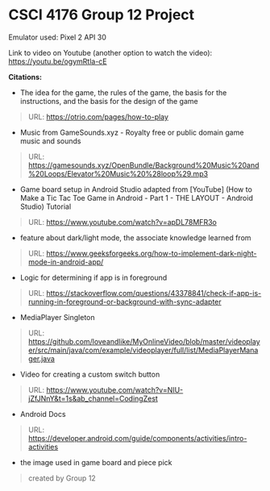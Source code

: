 # CSCI 4176 Group 12 Project

Emulator used:
Pixel 2 API 30

Link to video on Youtube (another option to watch the video): https://youtu.be/ogymRtla-cE 

**Citations:**

- The idea for the game, the rules of the game, the basis for the instructions, and the basis for the design of the game 
> URL: https://otrio.com/pages/how-to-play

- Music from GameSounds.xyz - Royalty free or public domain game music and sounds
> URL: https://gamesounds.xyz/OpenBundle/Background%20Music%20and%20Loops/Elevator%20Music%20%28loop%29.mp3

- Game board setup in Android Studio adapted from [YouTube] (How to Make a Tic Tac Toe Game in Android - Part 1 - THE LAYOUT - Android Studio) Tutorial 
> URL: https://www.youtube.com/watch?v=apDL78MFR3o

- feature about dark/light mode, the associate knowledge learned from 
> URL: https://www.geeksforgeeks.org/how-to-implement-dark-night-mode-in-android-app/

- Logic for determining if app is in foreground
> URL: https://stackoverflow.com/questions/43378841/check-if-app-is-running-in-foreground-or-background-with-sync-adapter

- MediaPlayer Singleton
> URL: https://github.com/loveandlike/MyOnlineVideo/blob/master/videoplayer/src/main/java/com/example/videoplayer/full/list/MediaPlayerManager.java

- Video for creating a custom switch button
> URL: https://www.youtube.com/watch?v=NIU-jZfJNnY&t=1s&ab_channel=CodingZest

- Android Docs
> URL: https://developer.android.com/guide/components/activities/intro-activities

- the image used in game board and piece pick
> created by Group 12

